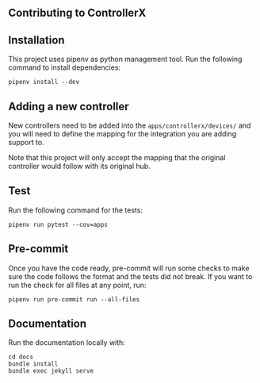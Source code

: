 ## Contributing to ControllerX

## Installation

This project uses pipenv as python management tool. Run the following command to install dependencies:

```
pipenv install --dev
```

## Adding a new controller
New controllers need to be added into the `apps/controllerx/devices/` and you will need to define the mapping for the integration you are adding support to.

Note that this project will only accept the mapping that the original controller would follow with its original hub.

## Test

Run the following command for the tests:

```
pipenv run pytest --cov=apps
```

## Pre-commit

Once you have the code ready, pre-commit will run some checks to make sure the code follows the format and the tests did not break. If you want to run the check for all files at any point, run:

```
pipenv run pre-commit run --all-files
```

## Documentation
Run the documentation locally with:
```
cd docs
bundle install
bundle exec jekyll serve
```